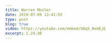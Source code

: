 ```yaml
---
title: Warren Mosler
date: 2019-07-09 13:41:53
type: post
blog: true
video: https://youtube.com/embed/UAqS_NxmEjE
excerpt: 1.24:30
---
```

